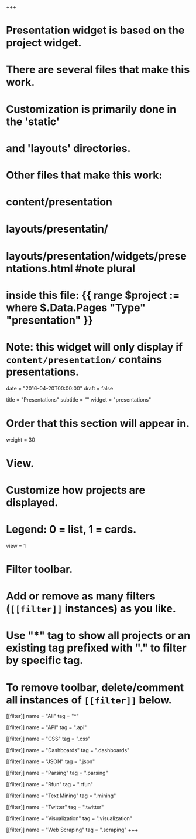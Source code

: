 +++
# Presentation widget is based on the project widget.
# There are several files that make this work.  
# Customization is primarily done in the 'static' 
# and 'layouts' directories.
# Other files that make this work:
# content/presentation
# layouts/presentatin/
# layouts/presentation/widgets/presentations.html  #note plural
# inside this file: {{ range $project := where $.Data.Pages "Type" "presentation" }}
# 
# Note: this widget will only display if `content/presentation/` contains presentations.

date = "2016-04-20T00:00:00"
draft = false

title = "Presentations"
subtitle = ""
widget = "presentations"

# Order that this section will appear in.
weight = 30

# View.
# Customize how projects are displayed.
# Legend: 0 = list, 1 = cards.
view = 1

# Filter toolbar.
# Add or remove as many filters (`[[filter]]` instances) as you like.
# Use "*" tag to show all projects or an existing tag prefixed with "." to filter by specific tag.
# To remove toolbar, delete/comment all instances of `[[filter]]` below.
[[filter]]
  name = "All"
  tag = "*"
  
[[filter]]
  name = "API"
  tag = ".api"

[[filter]]
  name = "CSS"
  tag = ".css"
  
[[filter]]
  name = "Dashboards"
  tag = ".dashboards"

[[filter]]
  name = "JSON"
  tag = ".json"

[[filter]]
  name = "Parsing"
  tag = ".parsing"

[[filter]]
  name = "Rfun"
  tag = ".rfun"
  
[[filter]]
  name = "Text Mining"
  tag = ".mining"
  
[[filter]]
  name = "Twitter"
  tag = ".twitter"
  
[[filter]]
  name = "Visualization"
  tag = ".visualization"

[[filter]]
  name = "Web Scraping"
  tag = ".scraping"
+++

